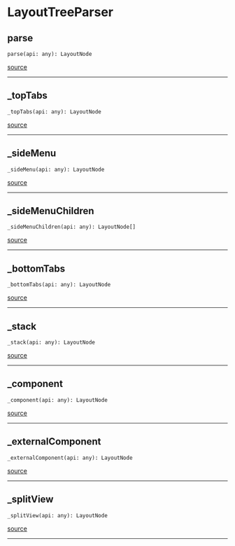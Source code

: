 # LayoutTreeParser

## parse

`parse(api: any): LayoutNode`

[source](https://github.com/wix/react-native-navigation/blob/v2/lib/src/commands/LayoutTreeParser.ts#L10)

---

## _topTabs

`_topTabs(api: any): LayoutNode`

[source](https://github.com/wix/react-native-navigation/blob/v2/lib/src/commands/LayoutTreeParser.ts#L29)

---

## _sideMenu

`_sideMenu(api: any): LayoutNode`

[source](https://github.com/wix/react-native-navigation/blob/v2/lib/src/commands/LayoutTreeParser.ts#L38)

---

## _sideMenuChildren

`_sideMenuChildren(api: any): LayoutNode[]`

[source](https://github.com/wix/react-native-navigation/blob/v2/lib/src/commands/LayoutTreeParser.ts#L47)

---

## _bottomTabs

`_bottomTabs(api: any): LayoutNode`

[source](https://github.com/wix/react-native-navigation/blob/v2/lib/src/commands/LayoutTreeParser.ts#L77)

---

## _stack

`_stack(api: any): LayoutNode`

[source](https://github.com/wix/react-native-navigation/blob/v2/lib/src/commands/LayoutTreeParser.ts#L86)

---

## _component

`_component(api: any): LayoutNode`

[source](https://github.com/wix/react-native-navigation/blob/v2/lib/src/commands/LayoutTreeParser.ts#L95)

---

## _externalComponent

`_externalComponent(api: any): LayoutNode`

[source](https://github.com/wix/react-native-navigation/blob/v2/lib/src/commands/LayoutTreeParser.ts#L104)

---

## _splitView

`_splitView(api: any): LayoutNode`

[source](https://github.com/wix/react-native-navigation/blob/v2/lib/src/commands/LayoutTreeParser.ts#L113)

---


